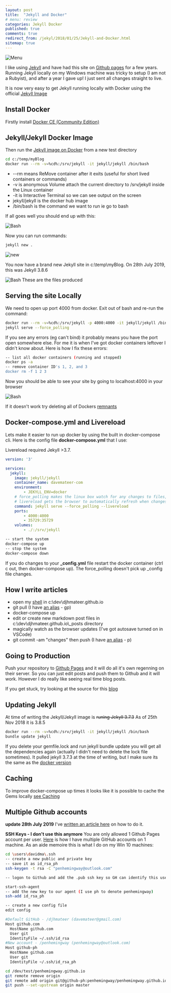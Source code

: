 ```yaml
---
layout: post
title:  "Jekyll and Docker"
# menu: review
categories: Jekyll Docker
published: true 
comments: true
redirect_from: /jekyl/2018/01/25/Jekyll-and-Docker.html
sitemap: true
---
```

![Menu](/assets/2018-01-25-Docker/screen.png)

I like using [Jekyll](https://jekyllrb.com/) and have had this site on [Github pages](https://pages.github.com/) for a few years. Running Jekyll locally on my Windows machine was tricky to setup (I am not a Rubyist), and after a year I gave up! I just sent all changes straight to live.

It is now very easy to get Jekyll running locally with Docker using the official [Jekyll Image](https://hub.docker.com/r/jekyll/jekyll/)

## Install Docker

Firstly install [Docker CE (Community Edition)](https://www.docker.com/community-edition)

## Jekyll/Jekyll Docker Image

Then run the [Jekyll image on Docker](https://hub.docker.com/r/jekyll/jekyll) from a new test directory

```bash
cd c:/temp/myBlog
docker run --rm -v=%cd%:/srv/jekyll -it jekyll/jekyll /bin/bash
```

- --rm means ReMove container after it exits (useful for short lived containers or commands)
- -v is anonymous Volume attach the current directory to /srv/jekyll inside the Linux container
- -it is Interactive Terminal so we can see output on the screen
- jekyll/jekyll is the docker hub image
- /bin/bash is the command we want to run ie go to bash

If all goes well you should end up with this:

![Bash](/assets/2018-01-25-Docker/bash.png)

Now you can run commands:

```bash
jekyll new .
```

![new](/assets/2018-01-25-Docker/new.png)

You now have a brand new Jekyll site in c:\temp\myBlog. On 28th July 2019, this was Jekyll 3.8.6

![Bash](/assets/2018-01-25-Docker/1.png)
These are the files produced

## Serving the site Locally

We need to open up port 4000 from docker. Exit out of bash and re-run the command:

```bash
docker run --rm -v=%cd%:/srv/jekyll -p 4000:4000 -it jekyll/jekyll /bin/bash
jekyll serve --force_polling
```

If you see any errors (eg can't bind) it probably means you have the port open somewhere else. For me it is when I've got docker containers leftover I didn't know about. Here is how I fix these errors:

```bash
-- list all docker containers (running and stopped)
docker ps -a
-- remove container ID's 1, 2, and 3
docker rm -f 1 2 3
```

Now you should be able to see your site by going to localhost:4000 in your browser

![Bash](/assets/2018-01-25-Docker/2.png)

If it doesn't work try deleting all of Dockers [remnants](/docker/2018/01/26/Docker-Delete-Containers-Images-Networks-and-Volumes.html)

## Docker-compose.yml and Livereload

Lets make it easier to run up docker by using the built in docker-compose cli. Here is the config file **docker-compose.yml** that I use:

Livereload required Jekyll >3.7.

```yml
version: '3'

services:
  jekyll: 
    image: jekyll/jekyll
    container_name: davemateer-com
    environment:
        - JEKYLL_ENV=docker
    # force_polling makes the linux box watch for any changes to files, then it will regenerate
    # livereload gets the browser to automatically refresh when changes happen to files
    command: jekyll serve --force_polling --livereload 
    ports:
        - 4000:4000
        - 35729:35729
    volumes:
        - ./:/srv/jekyll
```

```bash
-- start the system
docker-compose up
-- stop the system
docker-compose down
```

If you do changes to your **_config.yml** file restart the docker container (ctrl c out, then docker-compose up). The force_polling doesn't pick up _config file changes.

## How I write articles

- open my [shell](http://cmder.net/) in c:\dev\djhmateer.github.io
- git pull (I have [an alias](/cmder/2018/01/30/Cmder-Shell.html) - gp)
- docker-compose up
- edit or create new markdown post files in c:\dev\djhmateer.github.io\\_posts directory
- magically watch as the browser updates (I've got autosave turned on in VSCode) 
- git commit -am "changes" then push (I have [an alias](/cmder/2018/01/30/Cmder-Shell.html) - p)

## Going to Production

Push your repository to [Github Pages](https://pages.github.com/) and it will do all it's own regenning on their server. So you can just edit posts and push them to Github and it will work. However I do really like seeing real time blog posts.  

If you get stuck, try looking at the source for this [blog](https://github.com/djhmateer/djhmateer.github.io)  

## Updating Jekyll

At time of writing the Jekyll/Jekyll image is ~~runing Jekyll 3.7.3~~ As of 25th Nov 2018 it is 3.8.5

```bash
docker run --rm -v=%cd%:/srv/jekyll -it jekyll/jekyll /bin/bash
bundle update jekyll
```

If you delete your gemfile.lock and run jekyll bundle update you will get all the dependencies again (actually I didn't need to delete the lock file sometimes). It pulled jekyll 3.7.3 at the time of writing, but I make sure its the same as the [docker version](https://github.com/envygeeks/jekyll-docker)

## Caching 

To improve docker-compose up times it looks like it is possible to cache the Gems locally [see Caching](https://github.com/envygeeks/jekyll-docker/blob/master/README.md)

## Multiple Github accounts

**update 28th July 2019** I've [written an article here](/2019/07/28/Multiple-Github-Logins) on how to do it.

**SSH Keys - I don't use this anymore**
You are only allowed 1 Github Pages account per user. [Here](https://code.tutsplus.com/tutorials/quick-tip-how-to-work-with-github-and-multiple-accounts--net-22574) is how I have multiple GitHub accounts on 1 machine. As an aide memoire this is what I do on my Win 10 machines:  

```bash
cd \users\davidma\.ssh
-- create a new public and private key
-- save it as id_rsa_ph
ssh-keygen -t rsa -C "penhemingway@outlook.com"

-- logon to Github and add the .pub ssh key so GH can identify this user

start-ssh-agent
-- add the new key to our agent (I use ph to denote penhemingway)
ssh-add id_rsa_ph

-- create a new config file
edit config

#Default GitHub - /djhmateer (davemateer@gmail.com)
Host github.com
  HostName github.com
  User git
  IdentityFile ~/.ssh/id_rsa
#New account - /penhemingway (penhemingway@outlook.com)
Host github-ph
  HostName github.com
  User git
  IdentityFile ~/.ssh/id_rsa_ph

cd /dev/test/penhemingway.github.io
git remote remove origin
git remote add origin git@github-ph:penhemingway/penhemingway.github.io.git
git push --set-upstream origin master
```
